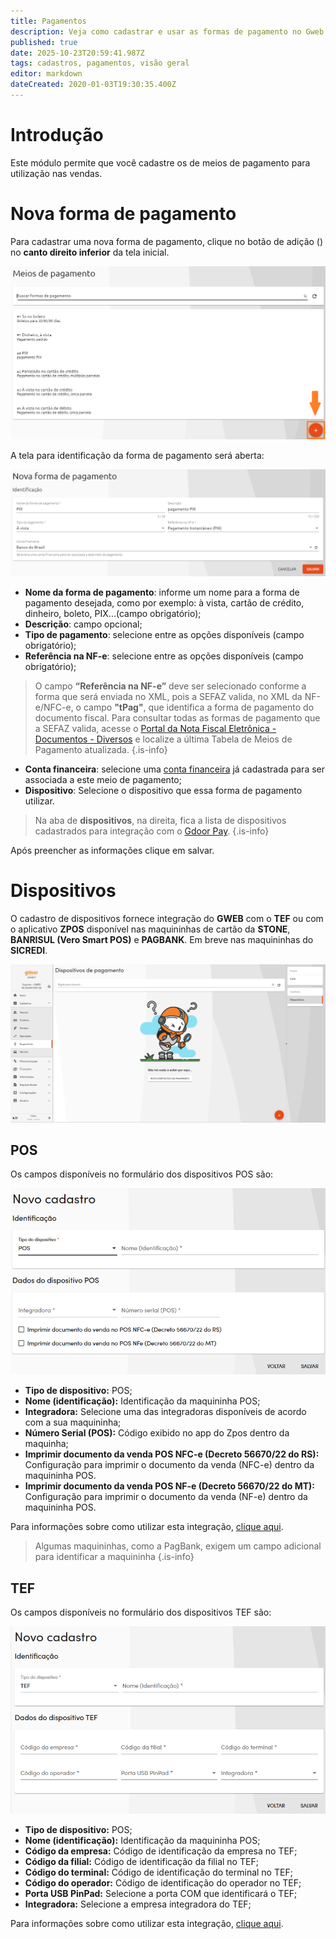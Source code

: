 ```yaml
---
title: Pagamentos
description: Veja como cadastrar e usar as formas de pagamento no Gweb
published: true
date: 2025-10-23T20:59:41.987Z
tags: cadastros, pagamentos, visão geral
editor: markdown
dateCreated: 2020-01-03T19:30:35.400Z
---
```


# Introdução

Este módulo permite que você cadastre os de meios de pagamento para utilização nas vendas.

# Nova forma de pagamento

Para cadastrar uma nova forma de pagamento, clique no botão de adição (<em class="mdi mdi-plus"></em>) no **canto direito inferior** da tela inicial.

![listagem.png](/cadastros/pagamentos/nova_forma_pagamento.png)

A tela para identificação da forma de pagamento será aberta:

![nova forma pagamento.png](/cadastros/pagamentos/forma_pagamento.png)

- **Nome da forma de pagamento**: informe um nome para a forma de pagamento desejada, como por exemplo: à vista, cartão de crédito, dinheiro, boleto, PIX...(campo obrigatório);
- **Descrição**: campo opcional;
- **Tipo de pagamento**: selecione entre as opções disponíveis (campo obrigatório);
- **Referência na NF-e**: selecione entre as opções disponíveis (campo obrigatório);
>O campo **“Referência na NF-e”** deve ser selecionado conforme a forma que será enviada no XML, pois a SEFAZ valida, no XML da NF-e/NFC-e, o campo **"tPag"**,  que identifica a forma de pagamento do documento fiscal.
Para consultar todas as formas de pagamento que a SEFAZ valida, acesse o [Portal da Nota Fiscal Eletrônica - Documentos - Diversos](https://www.nfe.fazenda.gov.br/portal/listaConteudo.aspx?tipoConteudo=/NJarYc9nus=) e localize a última Tabela de Meios de Pagamento atualizada.
{.is-info}
- **Conta financeira**: selecione uma [conta financeira](/financeiro/contas) já cadastrada para ser associada a este meio de pagamento;
- **Dispositivo**: Selecione o dispositivo que essa forma de pagamento utilizar.

> Na aba de **dispositivos**, na direita, fica a lista de dispositivos cadastrados para integração com o [Gdoor Pay](/ferramentas/integracoes/gdoorpay).
{.is-info}

Após preencher as informações clique em <span class="mat-button mat-accent mdi"> salvar</span>.

# Dispositivos

O cadastro de dispositivos fornece integração do **GWEB** com o **TEF** ou com o aplicativo **ZPOS** disponível nas maquininhas de cartão da **STONE**, **BANRISUL (Vero Smart POS)** e **PAGBANK**. Em breve nas maquininhas do **SICREDI**.


![cad-dispositivo01.png](/config/ferramentas/cad-dispositivo01.png)

## POS

Os campos disponíveis no formulário dos dispositivos POS são:

![Formulário POS](/cadastros/pagamentos/form_pos.png)

- **Tipo de dispositivo:** POS;
- **Nome (identificação):** Identificação da maquininha POS;
- **Integradora:** Selecione uma das integradoras disponíveis de acordo com a sua maquininha;
- **Número Serial (POS):** Código exibido no app do Zpos dentro da maquinha;
- **Imprimir documento da venda POS NFC-e (Decreto 56670/22 do RS):** Configuração para imprimir o documento da venda (NFC-e) dentro da maquininha POS.
- **Imprimir documento da venda POS NF-e (Decreto 56670/22 do MT):** Configuração para imprimir o documento da venda (NF-e) dentro da maquininha POS.

Para informações sobre como utilizar esta integração, [clique aqui](/pt-br/tutoriais/zpos).

> Algumas maquininhas, como a PagBank, exigem um campo adicional para identificar a maquininha 
{.is-info}

## TEF
Os campos disponíveis no formulário dos dispositivos TEF são:

![Formulário TEF](/cadastros/pagamentos/form_tef.png)

- **Tipo de dispositivo:** POS;
- **Nome (identificação):** Identificação da maquininha POS;
- **Código da empresa:** Código de identificação da empresa no TEF;
- **Código da filial:** Código de identificação da filial no TEF;
- **Código do terminal:** Código de identificação do terminal no TEF;
- **Código do operador:** Código de identificação do operador no TEF;
- **Porta USB PinPad:** Selecione a porta COM que identificará o TEF;
- **Integradora:** Selecione a empresa integradora do TEF;

Para informações sobre como utilizar esta integração, [clique aqui](/pt-br/tutoriais/tef-no-gweb).


